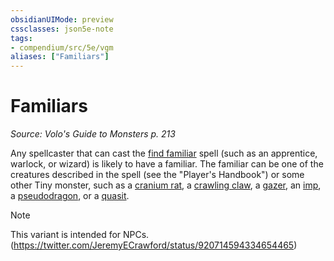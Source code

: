 ```yaml
---
obsidianUIMode: preview
cssclasses: json5e-note
tags:
- compendium/src/5e/vgm
aliases: ["Familiars"]
---
```

# Familiars
*Source: Volo's Guide to Monsters p. 213* 

Any spellcaster that can cast the [find familiar](/3-Mechanics/CLI/spells/find-familiar.md) spell (such as an apprentice, warlock, or wizard) is likely to have a familiar. The familiar can be one of the creatures described in the spell (see the "Player's Handbook") or some other Tiny monster, such as a [cranium rat](/3-Mechanics/CLI/bestiary/aberration/cranium-rat-mpmm.md), a [crawling claw](/3-Mechanics/CLI/bestiary/undead/crawling-claw.md), a [gazer](/3-Mechanics/CLI/bestiary/aberration/gazer-mpmm.md), an [imp](/3-Mechanics/CLI/bestiary/fiend/imp.md), a [pseudodragon](/3-Mechanics/CLI/bestiary/dragon/pseudodragon.md), or a [quasit](/3-Mechanics/CLI/bestiary/fiend/quasit.md).

> [!note]
> This variant is intended for NPCs. (https://twitter.com/JeremyECrawford/status/920714594334654465)